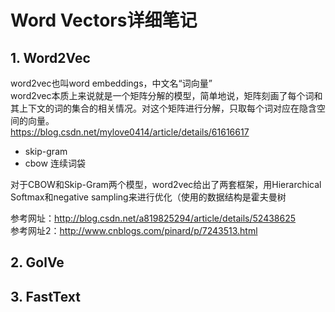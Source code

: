 # Word Vectors详细笔记

## 1. Word2Vec

word2vec也叫word embeddings，中文名“词向量”<br>
word2vec本质上来说就是一个矩阵分解的模型，简单地说，矩阵刻画了每个词和其上下文的词的集合的相关情况。对这个矩阵进行分解，只取每个词对应在隐含空间的向量。<br>
https://blog.csdn.net/mylove0414/article/details/61616617

 -  skip-gram
 - cbow 连续词袋

对于CBOW和Skip-Gram两个模型，word2vec给出了两套框架，用Hierarchical Softmax和negative sampling来进行优化（使用的数据结构是霍夫曼树

参考网址：http://blog.csdn.net/a819825294/article/details/52438625<br>
参考网址2：http://www.cnblogs.com/pinard/p/7243513.html<br>

## 2. GolVe 

## 3. FastText